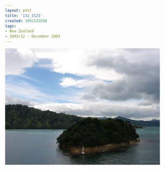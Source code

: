 ```yaml
---
layout: post
title: '131_3121'
created: 1092143598
tags:
- New Zealand
- 2003/12 - December 2003
---
```


<img src="/image/images/131_3121-1108.jpg"/>

